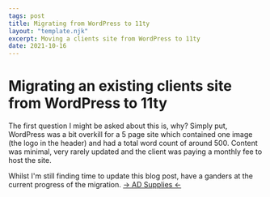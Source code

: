 ```yaml
---
tags: post
title: Migrating from WordPress to 11ty
layout: "template.njk"
excerpt: Moving a clients site from WordPress to 11ty
date: 2021-10-16
---
```


# Migrating an existing clients site from WordPress to 11ty

The first question I might be asked about this is, why? Simply put, WordPress was a bit overkill for a 5 page site which contained one image (the logo in the header) and had a total word count of around 500. Content was minimal, very rarely updated and the client was paying a monthly fee to host the site.

Whilst I'm still finding time to update this blog post, have a ganders at the current progress of the migration. <a href="https://ad-supplies.netlify.app" target="_blank">&rarr; AD Supplies &larr;</a>
